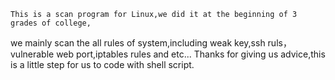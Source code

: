     This is a scan program for Linux,we did it at the beginning of 3 grades of college,
we mainly scan the all rules of system,including weak key,ssh ruls，vulnerable web port,iptables rules and etc...
    Thanks for giving us advice,this is a little step for us to code with shell script.
